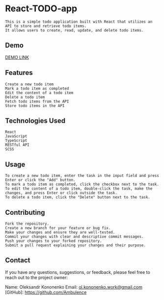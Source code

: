 # React-TODO-app

    This is a simple todo application built with React that utilizes an API to store and retrieve todo items. 
    It allows users to create, read, update, and delete todo items.
 ## Demo
  [DEMO LINK](https://Ambulence.github.io/react_todo-app-with-api/) 

  ## Features
    Create a new todo item
    Mark a todo item as completed
    Edit the content of a todo item
    Delete a todo item
    Fetch todo items from the API
    Store todo items in the API
  
  ## Technologies Used
    React
    JavaScript
    TypeScript
    RESTful API
    SCSS
      
  ## Usage
    To create a new todo item, enter the task in the input field and press Enter or click the "Add" button.
    To mark a todo item as completed, click the checkbox next to the task.
    To edit the content of a todo item, double-click the task, make the changes, and press Enter or click outside the task.
    To delete a todo item, click the "Delete" button next to the task.
  
  ## Contributing
    Fork the repository.
    Create a new branch for your feature or bug fix.
    Make your changes and ensure they are well-tested.
    Commit your changes with clear and descriptive commit messages.
    Push your changes to your forked repository.
    Submit a pull request explaining your changes and their purpose.
   
  ## Contact
  If you have any questions, suggestions, or feedback, please feel free to reach out to the project owner:

  Name: Oleksandr Kononenko
  Email: ol.kononenko.work@gmail.com
  [GitHub]: https://github.com/Ambulence
  

